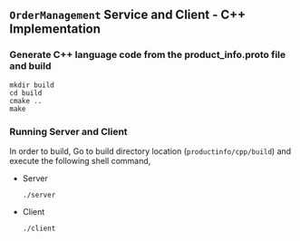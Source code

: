 ## `OrderManagement` Service and Client - C++ Implementation

### Generate C++ language code from the product_info.proto file and build
```
mkdir build
cd build
cmake ..
make
```

### Running Server and Client
In order to build, Go to build directory location (`productinfo/cpp/build`) and execute the following shell command,

- Server
    ```
    ./server
    ```

- Client
    ```
    ./client
    ```